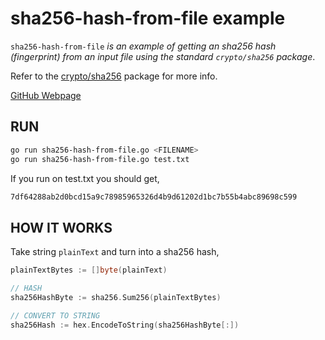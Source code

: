 # sha256-hash-from-file example

`sha256-hash-from-file` _is an example of
getting an sha256 hash (fingerprint) from an input file using the standard
`crypto/sha256` package_.

Refer to the
[crypto/sha256](https://golang.org/pkg/crypto/sha256/)
package for more info.

[GitHub Webpage](https://jeffdecola.github.io/my-go-examples/)

## RUN

```bash
go run sha256-hash-from-file.go <FILENAME>
go run sha256-hash-from-file.go test.txt
```

If you run on test.txt you should get,

```txt
7df64288ab2d0bcd15a9c78985965326d4b9d61202d1bc7b55b4abc89698c599
```

## HOW IT WORKS

Take string `plainText` and turn into a sha256 hash,

```go
plainTextBytes := []byte(plainText)

// HASH
sha256HashByte := sha256.Sum256(plainTextBytes)

// CONVERT TO STRING
sha256Hash := hex.EncodeToString(sha256HashByte[:])
```

